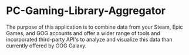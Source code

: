 # PC-Gaming-Library-Aggregator
The purpose of this application is to combine data from your Steam, Epic Games, and GOG accounts and offer a wider range of tools and incorporated third-party API's to analyze and visualize this data than currently offered by GOG Galaxy. 
